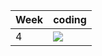 | Week | coding |
| --- | --- |
| 4 |  ![](https://github.com/kmaooad/coding-19w4-krydev/workflows/Grading/badge.svg) |
